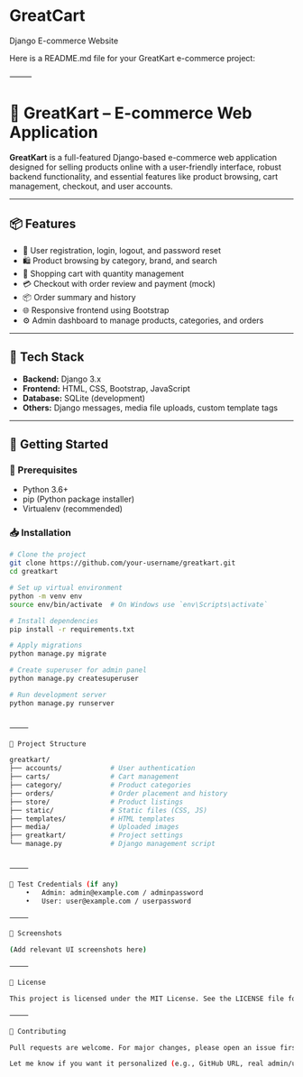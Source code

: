 # GreatCart
Django E-commerce Website

Here is a README.md file for your GreatKart e-commerce project:

⸻


# 🛒 GreatKart – E-commerce Web Application

**GreatKart** is a full-featured Django-based e-commerce web application designed for selling products online with a user-friendly interface, robust backend functionality, and essential features like product browsing, cart management, checkout, and user accounts.

---

## 📦 Features

- 🔐 User registration, login, logout, and password reset
- 🛍️ Product browsing by category, brand, and search
- 🛒 Shopping cart with quantity management
- 💳 Checkout with order review and payment (mock)
- 📦 Order summary and history
- 🌐 Responsive frontend using Bootstrap
- ⚙️ Admin dashboard to manage products, categories, and orders

---

## 🧰 Tech Stack

- **Backend:** Django 3.x
- **Frontend:** HTML, CSS, Bootstrap, JavaScript
- **Database:** SQLite (development)
- **Others:** Django messages, media file uploads, custom template tags

---

## 🚀 Getting Started

### 🔧 Prerequisites

- Python 3.6+
- pip (Python package installer)
- Virtualenv (recommended)

### 📥 Installation

```bash
# Clone the project
git clone https://github.com/your-username/greatkart.git
cd greatkart

# Set up virtual environment
python -m venv env
source env/bin/activate  # On Windows use `env\Scripts\activate`

# Install dependencies
pip install -r requirements.txt

# Apply migrations
python manage.py migrate

# Create superuser for admin panel
python manage.py createsuperuser

# Run development server
python manage.py runserver


⸻

📁 Project Structure

greatkart/
├── accounts/            # User authentication
├── carts/               # Cart management
├── category/            # Product categories
├── orders/              # Order placement and history
├── store/               # Product listings
├── static/              # Static files (CSS, JS)
├── templates/           # HTML templates
├── media/               # Uploaded images
├── greatkart/           # Project settings
└── manage.py            # Django management script


⸻

🧪 Test Credentials (if any)
	•	Admin: admin@example.com / adminpassword
	•	User: user@example.com / userpassword

⸻

📸 Screenshots

(Add relevant UI screenshots here)

⸻

📜 License

This project is licensed under the MIT License. See the LICENSE file for more details.

⸻

🤝 Contributing

Pull requests are welcome. For major changes, please open an issue first to discuss what you would like to change.

Let me know if you want it personalized (e.g., GitHub URL, real admin/user credentials, etc.).
